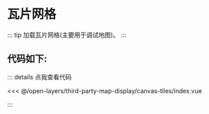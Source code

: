 <script setup>
import Map from './index.vue'
</script>
# 瓦片网格

::: tip
加载瓦片网格(主要用于调试地图)。
:::

<Map />

## 代码如下:

::: details 点我查看代码

<<< @/open-layers/third-party-map-display/canvas-tiles/index.vue

:::